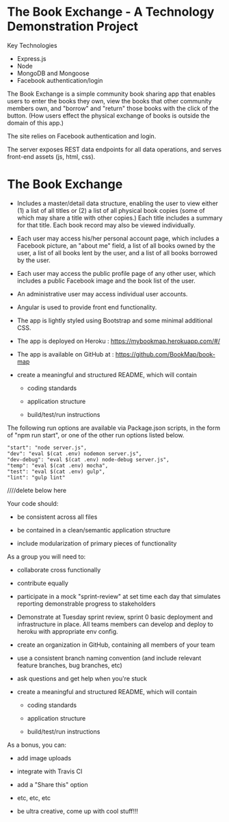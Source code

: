 <h1>The Book Exchange - A Technology Demonstration Project </h1>

Key Technologies
- Express.js
- Node
- MongoDB and Mongoose
- Facebook authentication/login

The Book Exchange is a simple community book sharing app that enables users to enter the books they own, view the books that other community members own, and "borrow" and "return" those books with the click of the button.  (How users effect the physical exchange of books is outside the domain of this app.)

The site relies on Facebook authentication and login.  

The server exposes REST data endpoints for all data operations, and serves front-end assets (js, html, css).


<h1>The Book Exchange</h1>

- Includes a master/detail data structure, enabling the user to view either (1) a list of all titles or (2) a list of all physical book copies (some of which may share a title with other copies.)  Each title includes a summary for that title.  Each book record may also be viewed individually.  

- Each user may access his/her personal account page, which includes a Facebook picture, an "about me" field, a list of all books owned by the user, a list of all books lent by the user, and a list of all books borrowed by the user.

- Each user may access the public profile page of any other user, which includes a public Facebook image and the book list of the user.

- An administrative user may access individual user accounts. 

- Angular is used to provide front end functionality.   

- The app is lightly styled using Bootstrap and some minimal additional CSS.  

- The app is deployed on Heroku : https://mybookmap.herokuapp.com/#/

- The app is available on GitHub at : https://github.com/BookMap/book-map



- create a meaningful and structured README, which will contain

    - coding standards

    - application structure

    - build/test/run instructions

The following run options are available via Package.json scripts, in the form of "npm run start", or one of the other run options listed below.

    "start": "node server.js",
    "dev": "eval $(cat .env) nodemon server.js",
    "dev-debug": "eval $(cat .env) node-debug server.js",
    "temp": "eval $(cat .env) mocha",
    "test": "eval $(cat .env) gulp",
    "lint": "gulp lint"



////delete below here

Your code should:

- be consistent across all files

- be contained in a clean/semantic application structure

- include modularization of primary pieces of functionality

As a group you will need to:

- collaborate cross functionally

- contribute equally

- participate in a mock "sprint-review" at set time each day that simulates reporting demonstrable progress to stakeholders

- Demonstrate at Tuesday sprint review, sprint 0 basic deployment and infrastructure in place. All teams members can develop and deploy to heroku with appropriate env config.

- create an organization in GitHub, containing all members of your team

- use a consistent branch naming convention (and include relevant feature branches, bug branches, etc)

- ask questions and get help when you're stuck

- create a meaningful and structured README, which will contain

    - coding standards

    - application structure

    - build/test/run instructions

As a bonus, you can:

- add image uploads

- integrate with Travis CI

- add a "Share this" option

- etc, etc, etc

- be ultra creative, come up with cool stuff!!!